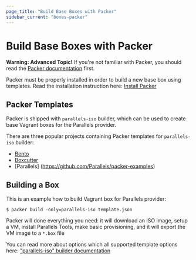 ```yaml
---
page_title: "Build Base Boxes with Packer"
sidebar_current: "boxes-packer"
---
```


# Build Base Boxes with Packer

<div class="alert alert-warn">
  <p>
    <strong>Warning: Advanced Topic!</strong> If you're not familiar with
    Packer, you should read the <a href="https://www.packer.io/docs">
    Packer documentation</a> first.
  </p>
</div>

Packer must be properly installed in order to build a new base box using templates.
Read the installation instruction here: [Install Packer](https://www.packer.io/docs/installation.html)

## Packer Templates
Packer is shipped with `parallels-iso` builder, which can be used to create
base Vagrant boxes for the Parallels provider.

There are three popular projects containing Packer templates for `parallels-iso` builder:

- [Bento](https://github.com/chef/bento)
- [Boxcutter](https://github.com/boxcutter/)
- [Parallels] (https://github.com/Parallels/packer-examples)

## Building a Box

This is an example how to build Vagrant box for Parallels provider:

```
$ packer build -only=parallels-iso template.json
```

Packer will done everything you need: it will download an ISO image, setup a VM,
install Parallels Tools, make basic provisioning, and it will export the VM image
to a `*.box` file

You can read more about options which all supported template options here:
["parallels-iso" builder documentation](https://www.packer.io/docs/builders/parallels-iso.html)
